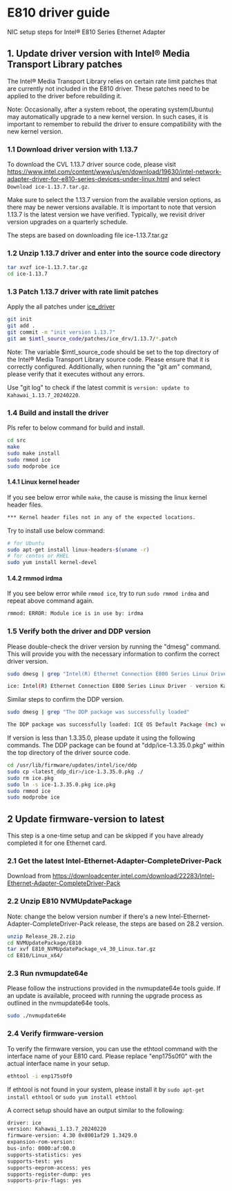 # E810 driver guide

NIC setup steps for Intel® E810 Series Ethernet Adapter

## 1. Update driver version with Intel® Media Transport Library patches

The Intel® Media Transport Library relies on certain rate limit patches that are currently not included in the E810 driver. These patches need to be applied to the driver before rebuilding it.

Note: Occasionally, after a system reboot, the operating system(Ubuntu) may automatically upgrade to a new kernel version. In such cases, it is important to remember to rebuild the driver to ensure compatibility with the new kernel version.

### 1.1 Download driver version with 1.13.7

To download the CVL 1.13.7 driver source code, please visit <https://www.intel.com/content/www/us/en/download/19630/intel-network-adapter-driver-for-e810-series-devices-under-linux.html> and select `Download ice-1.13.7.tar.gz`.

Make sure to select the 1.13.7 version from the available version options, as there may be newer versions available. It is important to note that version 1.13.7 is the latest version we have verified. Typically, we revisit driver version upgrades on a quarterly schedule.

The steps are based on downloading file ice-1.13.7.tar.gz

### 1.2 Unzip 1.13.7 driver and enter into the source code directory

```bash
tar xvzf ice-1.13.7.tar.gz
cd ice-1.13.7
```

### 1.3 Patch 1.13.7 driver with rate limit patches

Apply the all patches under [ice_driver](../patches/ice_drv/1.13.7/)

```bash
git init
git add .
git commit -m "init version 1.13.7"
git am $imtl_source_code/patches/ice_drv/1.13.7/*.patch
```

Note: The variable $imtl_source_code should be set to the top directory of the Intel® Media Transport Library source code. Please ensure that it is correctly configured. Additionally, when running the "git am" command, please verify that it executes without any errors.

Use "git log" to check if the latest commit is `version: update to Kahawai_1.13.7_20240220`.

### 1.4 Build and install the driver

Pls refer to below command for build and install.

```bash
cd src
make
sudo make install
sudo rmmod ice
sudo modprobe ice
```

#### 1.4.1 Linux kernel header

If you see below error while `make`, the cause is missing the linux kernel header files.

```bash
*** Kernel header files not in any of the expected locations.
```

Try to install use below command:

```bash
# for Ubuntu
sudo apt-get install linux-headers-$(uname -r)
# for centos or RHEL
sudo yum install kernel-devel
```

#### 1.4.2 rmmod irdma

If you see below error while `rmmod ice`, try to run `sudo rmmod irdma` and repeat above command again.

```bash
rmmod: ERROR: Module ice is in use by: irdma
```

### 1.5 Verify both the driver and DDP version

Please double-check the driver version by running the "dmesg" command. This will provide you with the necessary information to confirm the correct driver version.

```bash
sudo dmesg | grep "Intel(R) Ethernet Connection E800 Series Linux Driver"
```

```bash
ice: Intel(R) Ethernet Connection E800 Series Linux Driver - version Kahawai_1.13.7_20240220
```

Similar steps to confirm the DDP version.

```bash
sudo dmesg | grep "The DDP package was successfully loaded"
```

```bash
The DDP package was successfully loaded: ICE OS Default Package (mc) version 1.3.35.0
```

If version is less than 1.3.35.0, please update it using the following commands. The DDP package can be found at "ddp/ice-1.3.35.0.pkg" within the top directory of the driver source code.

```bash
cd /usr/lib/firmware/updates/intel/ice/ddp
sudo cp <latest_ddp_dir>/ice-1.3.35.0.pkg ./
sudo rm ice.pkg
sudo ln -s ice-1.3.35.0.pkg ice.pkg
sudo rmmod ice
sudo modprobe ice
```

## 2 Update firmware-version to latest

This step is a one-time setup and can be skipped if you have already completed it for one Ethernet card.

### 2.1 Get the latest Intel-Ethernet-Adapter-CompleteDriver-Pack

Download from <https://downloadcenter.intel.com/download/22283/Intel-Ethernet-Adapter-CompleteDriver-Pack>

### 2.2 Unzip E810 NVMUpdatePackage

Note: change the below version number if there's a new Intel-Ethernet-Adapter-CompleteDriver-Pack release, the steps are based on 28.2 version.

```bash
unzip Release_28.2.zip
cd NVMUpdatePackage/E810
tar xvf E810_NVMUpdatePackage_v4_30_Linux.tar.gz
cd E810/Linux_x64/
```

### 2.3 Run nvmupdate64e

Please follow the instructions provided in the nvmupdate64e tools guide. If an update is available, proceed with running the upgrade process as outlined in the nvmupdate64e tools.

```bash
sudo ./nvmupdate64e
```

### 2.4 Verify firmware-version

To verify the firmware version, you can use the ethtool command with the interface name of your E810 card. Please replace "enp175s0f0" with the actual interface name in your setup.

```bash
ethtool -i enp175s0f0
```

If ethtool is not found in your system, please install it by `sudo apt-get install ethtool` or `sudo yum install ethtool`

A correct setup should have an output similar to the following:

```bash
driver: ice
version: Kahawai_1.13.7_20240220
firmware-version: 4.30 0x8001af29 1.3429.0
expansion-rom-version:
bus-info: 0000:af:00.0
supports-statistics: yes
supports-test: yes
supports-eeprom-access: yes
supports-register-dump: yes
supports-priv-flags: yes
```
